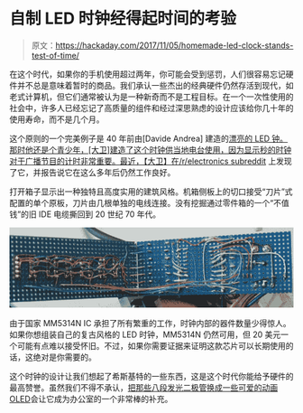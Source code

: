 # 自制 LED 时钟经得起时间的考验

> 原文：<https://hackaday.com/2017/11/05/homemade-led-clock-stands-test-of-time/>

在这个时代，如果你的手机使用超过两年，你可能会受到惩罚，人们很容易忘记硬件并不总是意味着暂时的商品。我们承认一些杰出的经典硬件仍然存活到现代，如老式计算机，但它们通常被认为是一种新奇而不是工程目标。在一个一次性使用的社会中，许多人已经忘记了高质量的组件和经过深思熟虑的设计应该给你几十年的使用寿命，而不是几个月。

这个原则的一个完美例子是 40 年前由[Davide Andrea] 建造的[漂亮的 LED 钟。那时他还是个青少年，[大卫]建造了这个时钟供当地电台使用，因为显示秒的时钟对于广播节目的计时非常重要。最近，](https://imgur.com/a/GLR2g)[【大卫】在/r/electronics subreddit](https://www.reddit.com/r/electronics/comments/71445g/i_too_made_a_digital_clock_40_years_ago_and_it/) 上发现了它，并报告说它在这么多年后仍然工作良好。

打开箱子显示出一种独特且高度实用的建筑风格。机箱侧板上的切口接受“刀片”式配置的单个原板，刀片由几根单独的电线连接。没有挖掘通过零件箱的一个“不值钱”的旧 IDE 电缆撕回到 20 世纪 70 年代。

[![](img/fa09ba3fe7b99064d18ef64cf5d7b750.png)](https://hackaday.com/wp-content/uploads/2017/11/ledclock_detail.jpg)

由于国家 MM5314N IC 承担了所有繁重的工作，时钟内部的器件数量少得惊人。如果你想组装自己的复古风格的 LED 时钟，MM5314N 仍然可用，但 20 美元一个可能有点难以接受怀旧。不过，如果你需要证据来证明这款芯片可以长期使用的话，这绝对是你需要的。

这个时钟的设计让我们想起了希斯基特的一些东西，这是这个时代你能给予硬件的最高赞誉。虽然我们不得不承认，[把那些八段发光二极管换成一些可爱的动画 OLED](https://hackaday.com/2017/10/02/7-segment-digits-slide-stylishly-on-this-oled-clock/)会让它成为办公室的一个非常棒的补充。